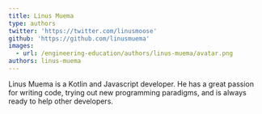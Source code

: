 ```yaml
---
title: Linus Muema
type: authors
twitter: 'https://twitter.com/linusmoose'
github: 'https://github.com/linusmuema'
images:
  - url: /engineering-education/authors/linus-muema/avatar.png
authors: linus-muema
---
```

 
Linus Muema is a Kotlin and Javascript developer. He has a great passion for writing code, trying out new programming paradigms, and is always ready to help other developers.
